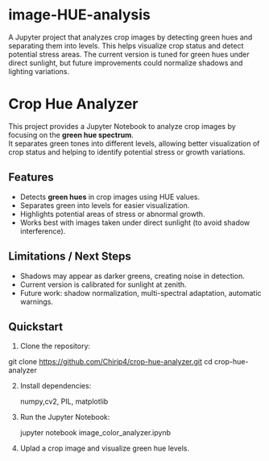 # image-HUE-analysis
A Jupyter project that analyzes crop images by detecting green hues and separating them into levels. This helps visualize crop status and detect potential stress areas. The current version is tuned for green hues under direct sunlight, but future improvements could normalize shadows and lighting variations.


# Crop Hue Analyzer

This project provides a Jupyter Notebook to analyze crop images by focusing on the **green hue spectrum**.  
It separates green tones into different levels, allowing better visualization of crop status and helping to identify potential stress or growth variations.

## Features
- Detects **green hues** in crop images using HUE values.
- Separates green into levels for easier visualization.
- Highlights potential areas of stress or abnormal growth.
- Works best with images taken under direct sunlight (to avoid shadow interference).

## Limitations / Next Steps
- Shadows may appear as darker greens, creating noise in detection.
- Current version is calibrated for sunlight at zenith.
- Future work: shadow normalization, multi-spectral adaptation, automatic warnings.

## Quickstart
1. Clone the repository:

git clone https://github.com/Chirip4/crop-hue-analyzer.git
cd crop-hue-analyzer

2. Install dependencies:

   numpy,cv2, PIL, matplotlib
   
3. Run the Jupyter Notebook:

   jupyter notebook image_color_analyzer.ipynb
   
4. Uplad a crop image and visualize green hue levels.

